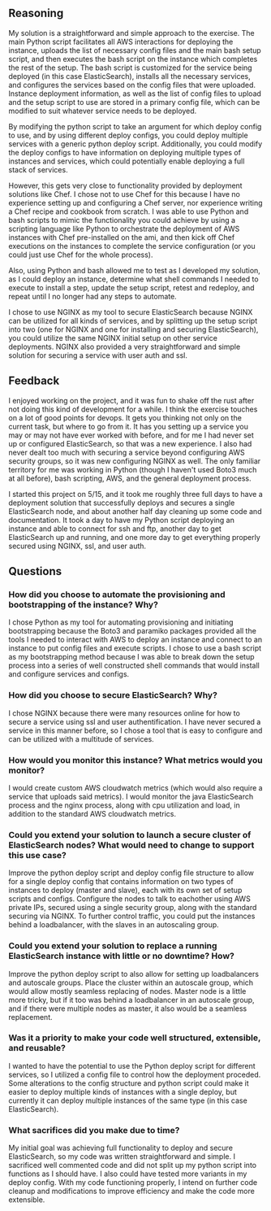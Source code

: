 ## Reasoning

My solution is a straightforward and simple approach to the exercise.
The main Python script facilitates all AWS interactions for deploying the instance, uploads the list of necessary config files and the main bash setup script, and then executes the bash script on the instance which completes the rest of the setup.
The bash script is customized for the service being deployed (in this case ElasticSearch), installs all the necessary services, and configures the services based on the config files that were uploaded.
Instance deployment information, as well as the list of config files to upload and the setup script to use are stored in a primary config file, which can be modified to suit whatever service needs to be deployed.

By modifying the python script to take an argument for which deploy config to use, and by using different deploy configs, you could deploy multiple services with a generic python deploy script.
Additionally, you could modify the deploy configs to have information on deploying multiple types of instances and services, which could potentially enable deploying a full stack of services.

However, this gets very close to functionality provided by deployment solutions like Chef.
I chose not to use Chef for this because I have no experience setting up and configuring a Chef server, nor experience writing a Chef recipe and cookbook from scratch.
I was able to use Python and bash scripts to mimic the functionality you could achieve by using a scripting language like Python to orchestrate the deployment of AWS instances with Chef pre-installed on the ami, and then kick off Chef executions on the instances to complete the service configuration (or you could just use Chef for the whole process).

Also, using Python and bash allowed me to test as I developed my solution, as I could deploy an instance, determine what shell commands I needed to execute to install a step, update the setup script, retest and redeploy, and repeat until I no longer had any steps to automate.

I chose to use NGINX as my tool to secure ElasticSearch because NGINX can be utilized for all kinds of services, and by splitting up the setup script into two (one for NGINX and one for installing and securing ElasticSearch), you could utilize the same NGINX initial setup on other service deployments.
NGINX also provided a very straightforward and simple solution for securing a service with user auth and ssl.

## Feedback

I enjoyed working on the project, and it was fun to shake off the rust after not doing this kind of development for a while.
I think the exercise touches on a lot of good points for devops.
It gets you thinking not only on the current task, but where to go from it.
It has you setting up a service you may or may not have ever worked with before, and for me I had never set up or configured ElasticSearch, so that was a new experience.
I also had never dealt too much with securing a service beyond configuring AWS security groups, so it was new configuring NGINX as well.
The only familiar territory for me was working in Python (though I haven't used Boto3 much at all before), bash scripting, AWS, and the general deployment process.

I started this project on 5/15, and it took me roughly three full days to have a deployment solution that successfully deploys and secures a single ElasticSearch node, and about another half day cleaning up some code and documentation.
It took a day to have my Python script deploying an instance and able to connect for ssh and ftp, another day to get ElasticSearch up and running, and one more day to get everything properly secured using NGINX, ssl, and user auth.

## Questions

### How did you choose to automate the provisioning and bootstrapping of the instance? Why?
I chose Python as my tool for automating provisioning and initiating bootstrapping because the Boto3 and paramiko packages provided all the tools I needed to interact with AWS to deploy an instance and connect to an instance to put config files and execute scripts. I chose to use a bash script as my bootstrapping method because I was able to break down the setup process into a series of well constructed shell commands that would install and configure services and configs.

### How did you choose to secure ElasticSearch? Why?
I chose NGINX because there were many resources online for how to secure a service using ssl and user authentification. I have never secured a service in this manner before, so I chose a tool that is easy to configure and can be utilized with a multitude of services.

### How would you monitor this instance? What metrics would you monitor?
I would create custom AWS cloudwatch metrics (which would also require a service that uploads said metrics). I would monitor the java ElasticSearch process and the nginx process, along with cpu utilization and load, in addition to the standard AWS cloudwatch metrics.

### Could you extend your solution to launch a secure cluster of ElasticSearch nodes? What would need to change to support this use case?
Improve the python deploy script and deploy config file structure to allow for a single deploy config that contains information on two types of instances to deploy (master and slave), each with its own set of setup scripts and configs. Configure the nodes to talk to eachother using AWS private IPs, secured using a single security group, along with the standard securing via NGINX. To further control traffic, you could put the instances behind a loadbalancer, with the slaves in an autoscaling group.

### Could you extend your solution to replace a running ElasticSearch instance with little or no downtime? How?
Improve the python deploy script to also allow for setting up loadbalancers and autoscale groups. Place the cluster within an autoscale group, which would allow mostly seamless replacing of nodes. Master node is a little more tricky, but if it too was behind a loadbalancer in an autoscale group, and if there were multiple nodes as master, it also would be a seamless replacement.

### Was it a priority to make your code well structured, extensible, and reusable?
I wanted to have the potential to use the Python deploy script for different services, so I utilized a config file to control how the deployment proceded. Some alterations to the config structure and python script could make it easier to deploy multiple kinds of instances with a single deploy, but currently it can deploy multiple instances of the same type (in this case ElasticSearch).

### What sacrifices did you make due to time?
My initial goal was achieving full functionality to deploy and secure ElasticSearch, so my code was written straightforward and simple. I sacrificed well commented code and did not split up my python script into functions as I should have. I also could have tested more variants in my deploy config. With my code functioning properly, I intend on further code cleanup and modifications to improve efficiency and make the code more extensible.
